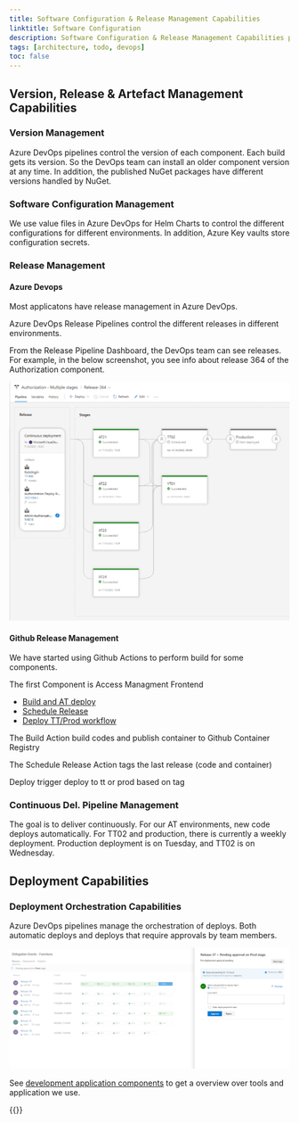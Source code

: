 ```yaml
---
title: Software Configuration & Release Management Capabilities
linktitle: Software Configuration
description: Software Configuration & Release Management Capabilities process of tracking changes and handling new releases for an application
tags: [architecture, todo, devops]
toc: false
---
```


## Version, Release & Artefact Management Capabilities

### Version Management

Azure DevOps pipelines control the version of each component. Each build gets its version.
So the DevOps team can install an older component version at any time.
In addition, the published NuGet packages have different versions handled by NuGet.

### Software Configuration Management

We use value files in Azure DevOps for Helm Charts to control the different configurations for different environments. In addition, Azure Key vaults store configuration secrets.

### Release Management


#### Azure Devops

Most applicatons have release management in Azure DevOps.

Azure DevOps Release Pipelines control the different releases in different environments.

From the Release Pipeline Dashboard, the DevOps team can see releases. For example, in the below screenshot, you see info about release 364 of the Authorization component.

![Release Managenet](releasemanagement1.png "Release management in Azure DevOps")


#### Github Release Management

We have started using Github Actions to perform build for some components. 

The first Component is Access Managment Frontend

- [Build and AT deploy](https://github.com/Altinn/altinn-access-management-frontend/actions/workflows/build-publish-deploy-to-at.yml)
- [Schedule Release](https://github.com/Altinn/altinn-access-management-frontend/actions/workflows/scheduled-release.yml)
- [Deploy TT/Prod workflow](https://github.com/Altinn/altinn-access-management-frontend/actions/workflows/deploy-to-environment.yml)

The Build Action build codes and publish container to Github Container Registry

The Schedule Release Action tags the last release (code and container)

Deploy trigger deploy to tt or prod based on tag


### Continuous Del. Pipeline Management

The goal is to deliver continuously. For our AT environments, new code deploys automatically. For TT02 and production, there is currently a weekly deployment. Production deployment is on Tuesday, and TT02 is on Wednesday.

## Deployment Capabilities

### Deployment Orchestration Capabilities

Azure DevOps pipelines manage the orchestration of deploys. Both automatic deploys and deploys that require approvals by team members.

![Azure Devops](deployorchestration.png "Deploy orchestration - Approval of production deploy")


See [development application components](/technology/architecture/components/application/nonsolutionspecific/reference/#deployment-orchestration) to get a overview over tools and application we use.

{{<children />}}
